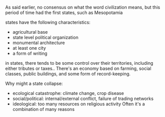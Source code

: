 As said earlier, no consensus on what the word civilization means, but this period of time had the first states, such as Mesopotamia

states have the following characteristics:
- agricultural base
- state level political organization
- monumental architecture
- at least one city
- a form of writing

in states, there tends to be some control over their territories, including either tributes or taxes.. There's an economy based on farming, social classes, public buildings, and some form of record-keeping.

Why might a state collapse:
- ecological catastrophe: climate change, crop disease
- social/political: internal/external conflict, failure of trading networks
- ideological: too many resources on religious activity
Often it's a combination of many reasons

